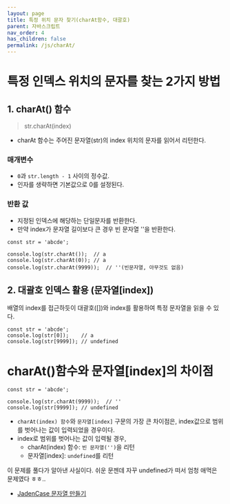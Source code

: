 ```yaml
---
layout: page
title: 특정 위치 문자 찾기(charAt함수, 대괄호)
parent: 자바스크립트
nav_order: 4
has_children: false
permalink: /js/charAt/
---
```


# 특정 인덱스 위치의 문자를 찾는 2가지 방법

## 1\. charAt() 함수

> str.charAt(index)

- charAt 함수는 주어진 문자열(str)의 index 위치의 문자를 읽어서 리턴한다.

### 매개변수  
- `0`과 `str.length - 1` 사이의 정수값.
- 인자를 생략하면 기본값으로 0를 설정된다.

### 반환 값  
- 지정된 인덱스에 해당하는 단일문자를 반환한다.
- 만약 index가 문자열 길이보다 큰 경우 빈 문자열 ''을 반환한다.

```
const str = 'abcde';

console.log(str.charAt());  // a
console.log(str.charAt(0)); // a
console.log(str.charAt(9999));  // ''(빈문자열, 아무것도 없음)
```

## 2\. 대괄호 인덱스 활용 (문자열[index])

배열의 index를 접근하듯이 대괄호([])와 index를 활용하여 특정 문자열을 읽을 수 있다.

```
const str = 'abcde';
console.log(str[0]);    // a
console.log(str[9999]); // undefined
```

# charAt()함수와 문자열[index]의 차이점

```
const str = 'abcde';

console.log(str.charAt(9999));  // ''
console.log(str[9999]); // undefined
```

- `charAt(index) 함수`와 `문자열[index]` 구문의 가장 큰 차이점은, index값으로 범위를 벗어나는 값이 입력되었을 경우이다.  
- index로 범위를 벗어나는 값이 입력될 경우,
    - charAt(index) 함수: `빈 문자열('')`을 리턴
    - 문자열[index]: `undefined`를 리턴

이 문제를 풀다가 알아낸 사실이다. 쉬운 문젠데 자꾸 undefined가 떠서 엄청 애먹은 문제였다 ㅎㅎ..  
- [JadenCase 문자열 만들기](https://programmers.co.kr/learn/courses/30/lessons/12951#)